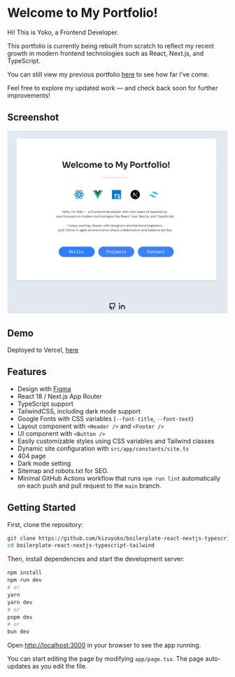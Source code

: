 # Welcome to My Portfolio!

Hi! This is Yoko, a Frontend Developer.

This portfolio is currently being rebuilt from scratch to reflect my recent growth in modern frontend technologies such as React, Next.js, and TypeScript.  

You can still view my previous portfolio [here](https://portfolioyoko.vercel.app) to see how far I’ve come.

Feel free to explore my updated work — and check back soon for further improvements!

## Screenshot

![Screenshot](./public/screenshot.png) 

## Demo

Deployed to Vercel, [here](https://yoko-portfolio-kappa.vercel.app/)

## Features

- Design with [Figma](https://www.figma.com/design/jawKCOfRFJjaRytr5RtJDm/Yoko-Portfolio?node-id=63-38&t=e8XsOdkiLwFETs5y-1)
- React 18 / Next.js App Router
- TypeScript support
- TailwindCSS, including dark mode support
- Google Fonts with CSS variables (`--font-title`, `--font-text`)
- Layout component with `<Header />` and `<Footer />`
- UI component with `<Button />`
- Easily customizable styles using CSS variables and Tailwind classes
- Dynamic site configuration with `src/app/constants/site.ts`
- 404 page
- Dark mode setting
- Sitemap and robots.txt for SEO.
- Minimal GitHub Actions workflow that runs `npm run lint` automatically on each push and pull request to the `main` branch. 

## Getting Started

First, clone the repository:

```bash
git clone https://github.com/kizuyoko/boilerplate-react-nextjs-typescript-tailwind.git
cd boilerplate-react-nextjs-typescript-tailwind
```
Then, install dependencies and start the development server:

```bash
npm install
npm run dev
# or
yarn
yarn dev
# or
pnpm dev
# or
bun dev
```

Open [http://localhost:3000](http://localhost:3000)  in your browser to see the app running.

You can start editing the page by modifying `app/page.tsx`. The page auto-updates as you edit the file.

